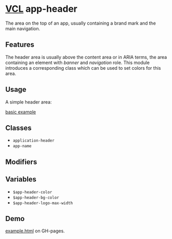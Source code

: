 # [VCL](https://vcl.github.io/) app-header

The area on the top of an app, usually containing a brand mark and the main
navigation.

## Features

The header area is usually above the content area or in ARIA terms,
the area containing an element with _banner_ and _navigation_ role.
This module introduces a corresponding class which can be used to set colors
for this area.

## Usage

A simple header area:

[basic example](/demo/example.html)

## Classes

- `application-header`
- `app-name`

## Modifiers

## Variables

- `$app-header-color`
- `$app-header-bg-color`
- `$app-header-logo-max-width`

## Demo

[example.html](/demo/example.html) on GH-pages.
